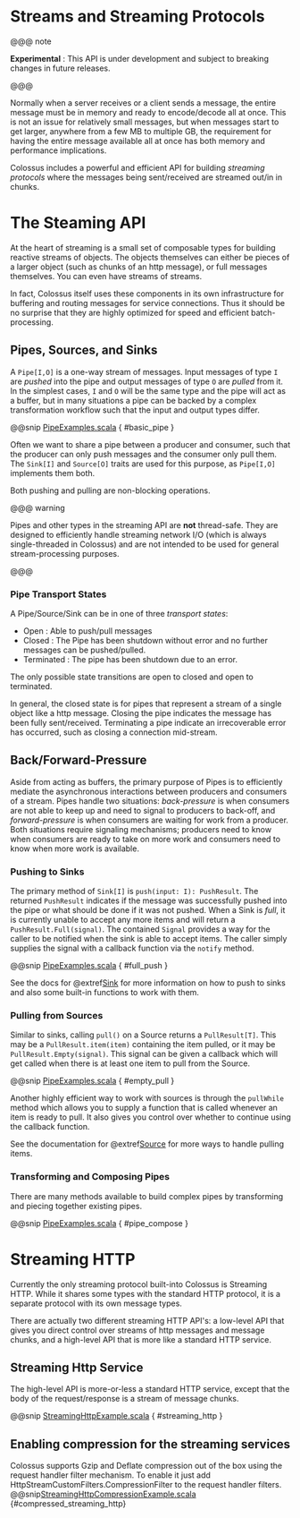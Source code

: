 # Streams and Streaming Protocols

@@@ note

**Experimental** : This API is under development and subject to breaking changes in future releases.

@@@

Normally when a server receives or a client sends a message, the entire message
must be in memory and ready to encode/decode all at once.  This is not an issue
for relatively small messages, but when messages start to get larger, anywhere
from a few MB to multiple GB, the requirement for having the entire message available all
at once has both memory and performance implications.

Colossus includes a powerful and efficient API for building _streaming protocols_
where the messages being sent/received are streamed out/in in chunks.  

# The Steaming API

At the heart of streaming is a small set of composable types for building
reactive streams of objects.  The objects themselves can either be pieces of
a larger object (such as chunks of an http message), or full messages
themselves.  You can even have streams of streams.

In fact, Colossus itself uses these components in its own infrastructure for
buffering and routing messages for service connections.  Thus it should be no
surprise that they are highly optimized for speed and efficient
batch-processing.

## Pipes, Sources, and Sinks

A `Pipe[I,O]` is a one-way stream of messages.  Input messages of type `I` are
_pushed_ into the pipe and output messages of type `O` are _pulled_ from it.
In the simplest cases, `I` and `O` will be the same type and the pipe will act
as a buffer, but in many situations a pipe can be backed by a complex
transformation workflow such that the input and output types differ.

@@snip [PipeExamples.scala](../scala/PipeExamples.scala) { #basic_pipe }

Often we want to share a pipe between a producer and consumer, such that the
producer can only push messages and the consumer only pull them.  The `Sink[I]`
and `Source[O]` traits are used for this purpose, as `Pipe[I,O]` implements them
both.

Both pushing and pulling are non-blocking operations.  

@@@ warning

Pipes and other types in the streaming API are **not** thread-safe.  They are
designed to efficiently handle streaming network I/O (which is always
single-threaded in Colossus) and are not intended to be used for general
stream-processing purposes.

@@@

### Pipe Transport States

A Pipe/Source/Sink can be in one of three _transport states_:

* Open : Able to push/pull messages
* Closed : The Pipe has been shutdown without error and no further messages can be pushed/pulled.
* Terminated : The pipe has been shutdown due to an error.

The only possible state transitions are open to closed and open to terminated.

In general, the closed state is for pipes that represent a stream of a single
object like a http message.  Closing the pipe indicates the message has been
fully sent/received.  Terminating a pipe indicate an irrecoverable error has
occurred, such as closing a connection mid-stream.

## Back/Forward-Pressure

Aside from acting as buffers, the primary purpose of Pipes is to efficiently
mediate the asynchronous interactions between producers and consumers of a
stream.  Pipes handle two situations: _back-pressure_ is when
consumers are not able to keep up and need to signal to producers to back-off,
and _forward-pressure_ is when consumers are waiting for work from a producer.
Both situations require signaling mechanisms; producers need to know when
consumers are ready to take on more work and consumers need to know when more
work is available.

### Pushing to Sinks

The primary method of `Sink[I]` is `push(input: I): PushResult`.  The returned
`PushResult` indicates if the message was successfully pushed into the pipe or
what should be done if it was not pushed.  When a Sink is _full_, it is
currently unable to accept any more items and will return a
`PushResult.Full(signal)`.  The contained `Signal` provides a way for the
caller to be notified when the sink is able to accept items.  The caller simply
supplies the signal with a callback function via the `notify` method.

@@snip [PipeExamples.scala](../scala/PipeExamples.scala) { #full_push }

See the docs for @extref[Sink](docs:colossus.streaming.Sink) for more
information on how to push to sinks and also some built-in functions to work
with them.

### Pulling from Sources

Similar to sinks, calling `pull()` on a Source returns a `PullResult[T]`.  This may
be a `PullResult.item(item)` containing the item pulled, or it may be
`PullResult.Empty(signal)`.  This signal can be given a callback which will get
called when there is at least one item to pull from the Source.

@@snip [PipeExamples.scala](../scala/PipeExamples.scala) { #empty_pull }

Another highly efficient way to work with sources is through the `pullWhile`
method which allows you to supply a function that is called whenever an item is
ready to pull.  It also gives you control over whether to continue using the
callback function.

See the documentation for @extref[Source](docs:colossus.streaming.Source) for more
ways to handle pulling items.

### Transforming and Composing Pipes

There are many methods available to build complex pipes by transforming and piecing together existing pipes.

@@snip [PipeExamples.scala](../scala/PipeExamples.scala) { #pipe_compose }


# Streaming HTTP

Currently the only streaming protocol built-into Colossus is Streaming HTTP.
While it shares some types with the standard HTTP protocol, it is a separate
protocol with its own message types.

There are actually two different streaming HTTP API's: a low-level API that
gives you direct control over streams of http messages and message chunks, and
a high-level API that is more like a standard HTTP service.

## Streaming Http Service

The high-level API is more-or-less a standard HTTP service, except that the
body of the request/response is a stream of message chunks.

@@snip [StreamingHttpExample.scala]($examples$/StreamingHttpExample.scala) { #streaming_http }

## Enabling compression for the streaming services

Colossus supports Gzip and Deflate compression out of the box using the request handler filter mechanism.
To enable it just add HttpStreamCustomFilters.CompressionFilter to the request handler filters.
@@snip[StreamingHttpCompressionExample.scala]($examples$/StreamingHttpCompressionExample.scala) {#compressed_streaming_http}



